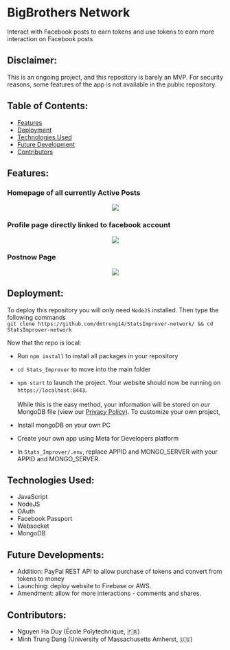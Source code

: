 # BigBrothers Network
Interact with Facebook posts to earn tokens and use tokens to earn more interaction on Facebook posts

## Disclaimer:
This is an ongoing project, and this repository is barely an MVP. For security reasons, some features of the app is not available in the public repository.

## Table of Contents:
- [Features](#features)
- [Deployment](#deployment)
- [Technologies Used](#technologies-used)
- [Future Development](#future)
- [Contributors](#contributors)
## Features:
### Homepage of all currently Active Posts
<p align="center">
  <kbd>
<img src="https://user-images.githubusercontent.com/60612625/194976358-64044226-c614-4aa3-b255-44cca19c6646.png"></img>
  </kbd>
</p>

### Profile page directly linked to facebook account
<p align="center">
  <kbd>
<img src="https://user-images.githubusercontent.com/60612625/194976412-d943fc48-ed34-4e3f-a615-98919e55ec81.gif"></img>
  </kbd>
</p>

### Postnow Page

<p align="center">
  <kbd>
<img src="https://user-images.githubusercontent.com/60612625/194976909-4862f57d-2d05-4edc-acfd-4151ce9ceab4.png"></img>
  </kbd>
</p>

## Deployment:

To deploy this repository you will only need `NodeJS` installed. Then type the following commands 
\
`git clone https://github.com/dmtrung14/StatsImprover-network/ && cd StatsImprover-network`



Now that the repo is local:

- Run `npm install` to install all packages in your repository 
- `cd Stats_Improver` to move into the main folder 
- `npm start` to launch the project. Your website should now be running on `https://localhost:8443`. 
\
\
While this is the easy method, your information will be stored on *our* MongoDB file (view our [Privacy Policy](https://www.iubenda.com/privacy-policy/43791086)). To customize your own project, 

- Install mongoDB on your own PC
- Create your own app using Meta for Developers platform
- In `Stats_Improver/.env`, replace APPID and MONGO_SERVER with your APPID and MONGO_SERVER.


## Technologies Used:
- JavaScript
- NodeJS
- OAuth
- Facebook Passport
- Websocket
- MongoDB

## Future Developments:
- Addition: PayPal REST API to allow purchase of tokens and convert from tokens to money
- Launching: deploy website to Firebase or AWS.
- Amendment: allow for more interactions - comments and shares. 

## Contributors:
- Nguyen Ha Duy (École Polytechnique, 🇫🇷)
- Minh Trung Dang (University of Massachusetts Amherst, 🇺🇸)
